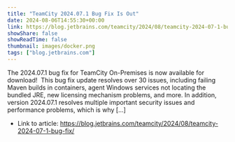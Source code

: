 ```yaml
---
title: "TeamCity 2024.07.1 Bug Fix Is Out"
date: 2024-08-06T14:55:30+00:00
link: https://blog.jetbrains.com/teamcity/2024/08/teamcity-2024-07-1-bug-fix/
showShare: false
showReadTime: false
thumbnail: images/docker.png
tags: ["blog.jetbrains.com"]
---
```

The 2024.07.1 bug fix for TeamCity On-Premises is now available for download!  This bug fix update resolves over 30 issues, including failing Maven builds in containers, agent Windows services not locating the bundled JRE, new licensing mechanism problems, and more. In addition, version 2024.07.1 resolves multiple important security issues and performance problems, which is why […]

- Link to article: https://blog.jetbrains.com/teamcity/2024/08/teamcity-2024-07-1-bug-fix/